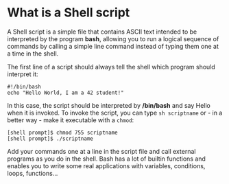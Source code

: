 # What is a Shell script

A Shell script is a simple file that contains ASCII text intended to be interpreted by the program **bash**, allowing you to run a logical sequence of commands by calling a simple line command instead of typing them one at a time in the shell.

The first line of a script should always tell the shell which program should interpret it:

    #!/bin/bash
    echo "Hello World, I am a 42 student!"

In this case, the script should be interpreted by **/bin/bash** and say Hello when it is invoked.
To invoke the script, you can type `sh scriptname` or - in a better way - make it executable with a `chmod`:

    [shell prompt]$ chmod 755 scriptname
    [shell prompt]$ ./scriptname

Add your commands one at a line in the script file and call external programs as you do in the shell.
Bash has a lot of builtin functions and enables you to write some real applications with variables, conditions, loops, functions...